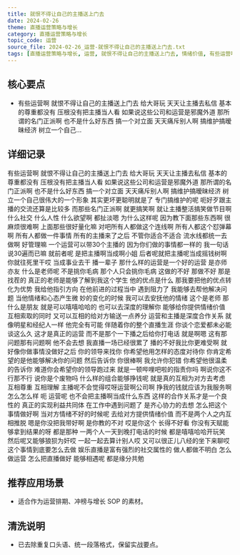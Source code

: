 ```yaml
---
title: 就恨不得让自己的主播送上门去
date: 2024-02-26
theme: 直播运营策略与增长
category: 直播运营策略与增长
topic_code: 运营
source_file: 2024-02-26_运营-就恨不得让自己的主播送上门去.txt
tags: [直播运营策略与增长, 运营, 就恨不得让自己的主播送上门去, 情绪价值, 有些运营啊, 就恨不得让自, 己的主播送上]
---
```


## 核心要点
- 有些运营啊 就恨不得让自己的主播送上门去 给大哥玩 天天让主播去私信 基本的尊重都没有 压根没有把主播当人看 如果说这些公司和运营是邪魔外道 那所谓的名门正派啊 也不是什么好东西 搞一个对立面 天天痛斥别人啊 搞维护搞暧昧经济 树立一个自己…

## 详细记录

有些运营啊 就恨不得让自己的主播送上门去 给大哥玩 天天让主播去私信 基本的尊重都没有 压根没有把主播当人看 如果说这些公司和运营是邪魔外道 那所谓的名门正派啊 也不是什么好东西 搞一个对立面 天天痛斥别人啊 搞维护搞暧昧经济 树立一个自己很伟大的一个形象 其实更坏更聪明就是了 专门搞维护的呢 呃好歹跟主播的交流还算是比较多 而那些名门正派啊 就更搞笑啊 就让主播整活搞笑做节目啊 什么社交 什么人性 什么欲望啊 都扯淡嗯 为什么这样呢 因为教下面那些东西啊 很麻烦很难啊 上面那些很好量化嘛 对吧所有人都做这个连线啊 所有人都这个怼弹幕啊 所有人都做一件事情 所有的主播来了之后 不管你适合不适合 流水线都统一去做啊 好管理嘛 一个运营可以带30个主播的 因为你们做的事情都一样的 我一句话说30遍而已嘛 就前者呢 是把主播啊当成啊小姐 后者呢就把主播呢当成摇钱树啊 你就往死里干哎 当成事业去干 播一辈子 那什么样的运营是一个好的运营 是亦师亦友 什么是老师呢 不是挑你毛病 那个人只会挑你毛病 这做的不好 那做不好 那是找茬的 真正的老师是能够了解到我这个学生 他的优点是什么 那我要把他的优点转化为优势 我给他指引方向 在他前进的过程当中 遇到阻力了 我能够去帮他解决问题 当他情绪和心态产生微 妙的变化的时候 我可以去安抚他的情绪 这个是老师 那什么是朋友 就是可以嘻嘻哈哈的 也可以去深度的理解你 能够给你提供情绪价值 互相索取的同时 又可以互相的给对方输送一点养分 运营和主播是深度合作关系 就像明星和经纪人一样 他完全有可能 伴随着你的整个直播生涯 你谈个恋爱都未必能谈这么久 这才是真正的运营 而不是那个一下播之后给你打电话 就是啊嗯 这有那问题那有问题啊 他不会去想 我直播一场已经很累了 播的不好我比你更难受啊 就好像你做事情没做好之后 你的领导来找你 你希望他用怎样的态度对待你 你肯定希望的是他能够解决你的问题 然后告诉你 你很棒啊 我允许你犯错 你希望他很温柔的告诉你 难道你会希望你的领导跑过来 就是一顿哔哩吧啦的指责你吗 啊说你这不行那不行 说你是个废物吗 什么样的组合能够挣钱呢 就是真的互相为对方去考虑 互相尊重 互相理解 主播呢不会觉得哎呀运营啊公司啊 挣我的钱就应该为我服务啊 怎么怎么样 呃 运营呢 也不会把主播啊当成什么东西 这样的合作关系才是一个良性的 真正的实现利益共同体 在工作中遇到问题了 是齐心协力的去想 怎么把这个事情做好啊 当对方情绪不好的时候呢 去给对方提供情绪价值 而不是两个人之内互相推脱 嗯是你没把我带好啊 是你教的不对 哎是你这个 长得不好看 你没有天赋能够拿到结果的呀 都是那种 一两个人一天到晚打电话的时候 都是嘻嘻哈哈开玩笑 然后呢又能够狼狈为奸哎 一起一起去算计别人哎 又可以很正儿八经的坐下来聊哎 这个事情到底要怎么去做 娱乐直播是富有强烈的社交属性的 做人都做不明白 怎么做运营 怎么把直播做好 能够相遇呢 都是缘分共勉

## 推荐应用场景
- 适合作为运营排期、冲榜与增长 SOP 的素材。

## 清洗说明
- 已去除重复口头语、统一段落格式，保留实战要点。